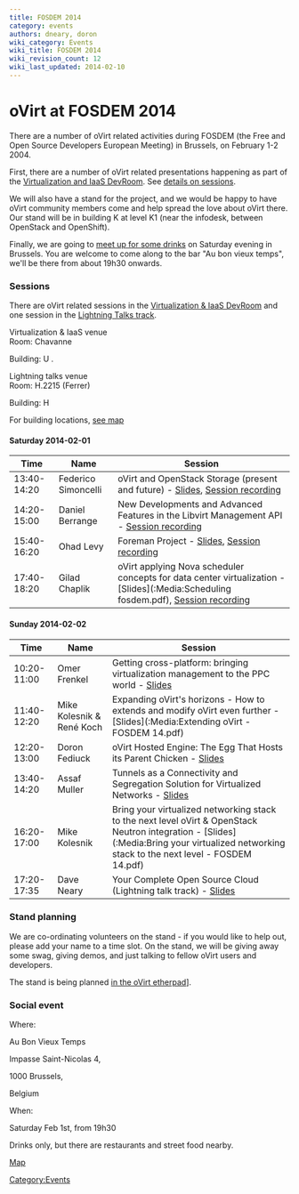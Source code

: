 ```yaml
---
title: FOSDEM 2014
category: events
authors: dneary, doron
wiki_category: Events
wiki_title: FOSDEM 2014
wiki_revision_count: 12
wiki_last_updated: 2014-02-10
---
```


# oVirt at FOSDEM 2014

There are a number of oVirt related activities during FOSDEM (the Free and Open Source Developers European Meeting) in Brussels, on February 1-2 2004.

First, there are a number of oVirt related presentations happening as part of the [Virtualization and IaaS DevRoom](//fosdem.org/2014/schedule/track/virtualisation_and_iaas/). See [ details on sessions](#Sessions).

We will also have a stand for the project, and we would be happy to have oVirt community members come and help spread the love about oVirt there. Our stand will be in building K at level K1 (near the infodesk, between OpenStack and OpenShift).

Finally, we are going to [ meet up for some drinks](#Social_event) on Saturday evening in Brussels. You are welcome to come along to the bar "Au bon vieux temps", we'll be there from about 19h30 onwards.

### Sessions

There are oVirt related sessions in the [Virtualization & IaaS DevRoom](//fosdem.org/2014/schedule/track/virtualisation_and_iaas/) and one session in the [Lightning Talks track](//fosdem.org/2014/schedule/track/lightning_talks/).

Virtualization & IaaS venue  
Room: Chavanne

Building: U .

Lightning talks venue  
Room: H.2215 (Ferrer)

Building: H

For building locations, [see map](//fosdem.org/2014/practical/transportation/)

#### Saturday 2014-02-01

| Time        | Name                | Session                                                                                                                                                                                                                                                                                    |
|-------------|---------------------|--------------------------------------------------------------------------------------------------------------------------------------------------------------------------------------------------------------------------------------------------------------------------------------------|
| 13:40-14:20 | Federico Simoncelli | oVirt and OpenStack Storage (present and future) - [Slides](:Media:Ovirt-2014-ovirt-and-openstack-storage.pdf), [Session recording](http://ftp.osuosl.org/pub/fosdem//2014/UD2120_Chavanne/Saturday/oVirt_and_OpenStack_Storage_present_and_future.webm)                        |
| 14:20-15:00 | Daniel Berrange     | New Developments and Advanced Features in the Libvirt Management API - [Session recording](http://ftp.osuosl.org/pub/fosdem//2014/UD2120_Chavanne/Saturday/New_Developments_and_Advanced_Features_in_the_Libvirt_Management_API.webm)                                                      |
| 15:40-16:20 | Ohad Levy           | Foreman Project - [Slides](http://t.co/FAymWjbhlF), [Session recording](http://ftp.osuosl.org/pub/fosdem//2014/UD2120_Chavanne/Saturday/Foreman_Project.webm)                                                                                                                              |
| 17:40-18:20 | Gilad Chaplik       | oVirt applying Nova scheduler concepts for data center virtualization - [Slides](:Media:Scheduling fosdem.pdf), [Session recording](http://ftp.osuosl.org/pub/fosdem//2014/UD2120_Chavanne/Saturday/oVirt_applying_Nova_scheduler_concepts_for_data_center_virtualization.webm) |

#### Sunday 2014-02-02

| Time        | Name                      | Session                                                                                                                                                                                                 |
|-------------|---------------------------|---------------------------------------------------------------------------------------------------------------------------------------------------------------------------------------------------------|
| 10:20-11:00 | Omer Frenkel              | Getting cross-platform: bringing virtualization management to the PPC world - [Slides](:Media:OVirt-ppc.pdf)                                                                                 |
| 11:40-12:20 | Mike Kolesnik & René Koch | Expanding oVirt's horizons - How to extends and modify oVirt even further - [Slides](:Media:Extending oVirt - FOSDEM 14.pdf)                                                                 |
| 12:20-13:00 | Doron Fediuck             | oVirt Hosted Engine: The Egg That Hosts its Parent Chicken - [Slides](:Media:Fosdem-hosted-engine.pdf)                                                                                       |
| 13:40-14:20 | Assaf Muller              | Tunnels as a Connectivity and Segregation Solution for Virtualized Networks - [Slides](:Media:Tunnels.pdf‎)                                                                                  |
| 16:20-17:00 | Mike Kolesnik             | Bring your virtualized networking stack to the next level oVirt & OpenStack Neutron integration - [Slides](:Media:Bring your virtualized networking stack to the next level - FOSDEM 14.pdf) |
| 17:20-17:35 | Dave Neary                | Your Complete Open Source Cloud (Lightning talk track) - [Slides](:Media:Open_Source_Cloud.pdf‎)                                                                                             |

### Stand planning

We are co-ordinating volunteers on the stand - if you would like to help out, please add your name to a time slot. On the stand, we will be giving away some swag, giving demos, and just talking to fellow oVirt users and developers.

The stand is being planned [in the oVirt etherpad](//etherpad.ovirt.org/p/ovirt-fosdem-14)].

### Social event

Where:

Au Bon Vieux Temps

Impasse Saint-Nicolas 4,

1000 Brussels,

Belgium

When:

Saturday Feb 1st, from 19h30

Drinks only, but there are restaurants and street food nearby.

[Map](http://www.openstreetmap.org/#map=19/50.84817/4.35220)

<Category:Events>
